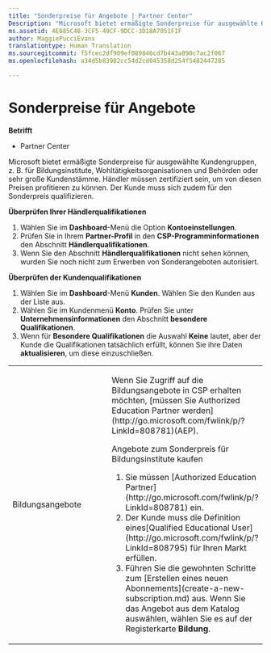 ```yaml
---
title: "Sonderpreise für Angebote | Partner Center"
Description: "Microsoft bietet ermäßigte Sonderpreise für ausgewählte Kundengruppen, z. B. für Bildungsinstitute, Wohltätigkeitsorganisationen und Behörden oder sehr große Kundenstämme."
ms.assetid: 4E085C48-3CF5-49CF-9DCC-3D18A7051F1F
author: MaggiePucciEvans
translationtype: Human Translation
ms.sourcegitcommit: f5fcec2df909ef089846cd7b443a890c7ac2f067
ms.openlocfilehash: a34d5b83982cc54d2cd045358d254f5482447285

---
```


# Sonderpreise für Angebote

**Betrifft**

-  Partner Center

Microsoft bietet ermäßigte Sonderpreise für ausgewählte Kundengruppen, z. B. für Bildungsinstitute, Wohltätigkeitsorganisationen und Behörden oder sehr große Kundenstämme. Händler müssen zertifiziert sein, um von diesen Preisen profitieren zu können. Der Kunde muss sich zudem für den Sonderpreis qualifizieren.

**Überprüfen Ihrer Händlerqualifikationen**

1.  Wählen Sie im **Dashboard**-Menü die Option **Kontoeinstellungen**.
2.  Prüfen Sie in Ihrem **Partner-Profil** in den **CSP-Programminformationen** den Abschnitt **Händlerqualifikationen**.
3.  Wenn Sie den Abschnitt **Händlerqualifikationen** nicht sehen können, wurden Sie noch nicht zum Erwerben von Sonderangeboten autorisiert.

**Überprüfen der Kundenqualifikationen**

1.  Wählen Sie im **Dashboard**-Menü **Kunden**. Wählen Sie den Kunden aus der Liste aus.
2.  Wählen Sie im Kundenmenü **Konto**. Prüfen Sie unter **Unternehmensinformationen** den Abschnitt **besondere Qualifikationen**.
3.  Wenn für **Besondere Qualifikationen** die Auswahl **Keine** lautet, aber der Kunde die Qualifikationen tatsächlich erfüllt, können Sie ihre Daten **aktualisieren**, um diese einzuschließen.

<table>
<colgroup>
<col width="50%" />
<col width="50%" />
</colgroup>
<tbody>
<tr class="odd">
<td><p>Bildungsangebote</p></td>
<td><p>Wenn Sie Zugriff auf die Bildungsangebote in CSP erhalten möchten, [müssen Sie Authorized Education Partner werden](http://go.microsoft.com/fwlink/p/?LinkId=808781)(AEP).</p>
<p>Angebote zum Sonderpreis für Bildungsinstitute kaufen</strong></p>
<ol>
<li>Sie müssen [Authorized Education Partner](http://go.microsoft.com/fwlink/p/?LinkId=808781) ein.</li>
<li>Der Kunde muss die Definition eines[Qualified Educational User](http://go.microsoft.com/fwlink/p/?LinkId=808795) für Ihren Markt erfüllen.</li>
<li>Führen Sie die gewohnten Schritte zum [Erstellen eines neuen Abonnements](create-a-new-subscription.md) aus. Wenn Sie das Angebot aus dem Katalog auswählen, wählen Sie es auf der Registerkarte <strong>Bildung</strong>.</li>
</ol></td>
</tr>
</tbody>
</table>

 

 

 






<!--HONumber=Jan17_HO2-->


